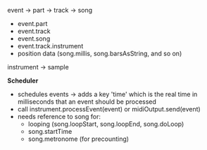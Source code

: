 

event -> part -> track -> song

 - event.part
 - event.track
 - event.song
 - event.track.instrument
 - position data (song.millis, song.barsAsString, and so on)



instrument -> sample


**Scheduler**

- schedules events -> adds a key 'time' which is the real time in milliseconds that an event should be processed
- call instrument.processEvent(event) or midiOutput.send(event)
- needs reference to song for:
  - looping (song.loopStart, song.loopEnd, song.doLoop)
  - song.startTime
  - song.metronome (for precounting)

